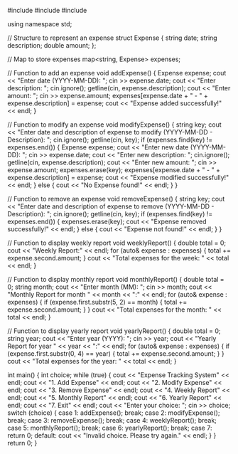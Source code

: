 #include <iostream>
#include <map>
#include <string>

using namespace std;

// Structure to represent an expense
struct Expense {
    string date;
    string description;
    double amount;
};

// Map to store expenses
map<string, Expense> expenses;

// Function to add an expense
void addExpense() {
    Expense expense;
    cout << "Enter date (YYYY-MM-DD): ";
    cin >> expense.date;
    cout << "Enter description: ";
    cin.ignore();
    getline(cin, expense.description);
    cout << "Enter amount: ";
    cin >> expense.amount;
    expenses[expense.date + " - " + expense.description] = expense;
    cout << "Expense added successfully!" << endl;
}

// Function to modify an expense
void modifyExpense() {
    string key;
    cout << "Enter date and description of expense to modify (YYYY-MM-DD - Description): ";
    cin.ignore();
    getline(cin, key);
    if (expenses.find(key) != expenses.end()) {
        Expense expense;
        cout << "Enter new date (YYYY-MM-DD): ";
        cin >> expense.date;
        cout << "Enter new description: ";
        cin.ignore();
        getline(cin, expense.description);
        cout << "Enter new amount: ";
        cin >> expense.amount;
        expenses.erase(key);
        expenses[expense.date + " - " + expense.description] = expense;
        cout << "Expense modified successfully!" << endl;
    } else {
        cout << "No Expense  found!" << endl;
    }
}

// Function to remove an expense
void removeExpense() {
    string key;
    cout << "Enter date and description of expense to remove (YYYY-MM-DD - Description): ";
    cin.ignore();
    getline(cin, key);
    if (expenses.find(key) != expenses.end()) {
        expenses.erase(key);
        cout << "Expense removed successfully!" << endl;
    } else {
        cout << "Expense not found!" << endl;
    }
}

// Function to display weekly report
void weeklyReport() {
    double total = 0;
    cout << "Weekly Report:" << endl;
    for (auto& expense : expenses) {
        total += expense.second.amount;
    }
    cout << "Total expenses for the week: " << total << endl;
}

// Function to display monthly report
void monthlyReport() {
    double total = 0;
    string month;
    cout << "Enter month (MM): ";
    cin >> month;
    cout << "Monthly Report for month " << month << ":" << endl;
    for (auto& expense : expenses) {
        if (expense.first.substr(5, 2) == month) {
            total += expense.second.amount;
        }
    }
    cout << "Total expenses for the month: " << total << endl;
}

// Function to display yearly report
void yearlyReport() {
    double total = 0;
    string year;
    cout << "Enter year (YYYY): ";
    cin >> year;
    cout << "Yearly Report for year " << year << ":" << endl;
    for (auto& expense : expenses) {
        if (expense.first.substr(0, 4) == year) {
            total += expense.second.amount;
        }
    }
    cout << "Total expenses for the year: " << total << endl;
}

int main() {
    int choice;
    while (true) {
        cout << "Expense Tracking System" << endl;
        cout << "1. Add Expense" << endl;
        cout << "2. Modify Expense" << endl;
        cout << "3. Remove Expense" << endl;
        cout << "4. Weekly Report" << endl;
        cout << "5. Monthly Report" << endl;
        cout << "6. Yearly Report" << endl;
        cout << "7. Exit" << endl;
        cout << "Enter your choice: ";
        cin >> choice;
        switch (choice) {
            case 1:
                addExpense();
                break;
            case 2:
                modifyExpense();
                break;
            case 3:
                removeExpense();
                break;
            case 4:
                weeklyReport();
                break;
            case 5:
                monthlyReport();
                break;
            case 6:
                yearlyReport();
                break;
            case 7:
                return 0;
            default:
                cout << "Invalid choice. Please try again." << endl;
        }
    }
    return 0;
}

